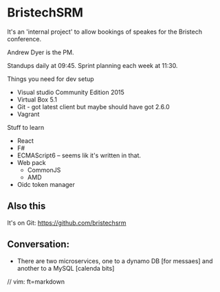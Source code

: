 # BristechSRM

It's an 'internal project' to allow bookings of speakes for the Bristech conference.

Andrew Dyer is the PM.

Standups daily at 09:45. Sprint planning each week at 11:30.

Things you need for dev setup
* Visual studio Community Edition 2015
* Virtual Box 5.1
* Git - got latest client but maybe should have got 2.6.0
* Vagrant

Stuff to learn
*  React
*  F#
*  ECMAScript6 – seems lik it's written in that.
*  Web pack
    * CommonJS
    * AMD
*  Oidc token manager
 
## Also this
It's on Git: https://github.com/bristechsrm

## Conversation:
* There are two microservices, one to a dynamo DB [for messaes] and another to a MySQL [calenda bits]


// vim: ft=markdown
